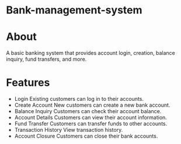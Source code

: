 # Bank-management-system
# About
A basic banking system that provides account login, creation, balance inquiry, fund transfers, and more. 

# Features

- Login
Existing customers can log in to their accounts.
- Create Account
New customers can create a new bank account.
- Balance Inquiry
Customers can check their account balance.
- Account Details
Customers can view their account information.
- Fund Transfer
Customers can transfer funds to other accounts.
- Transaction History
View transaction history.
- Account Closure
Customers can close their bank accounts.
